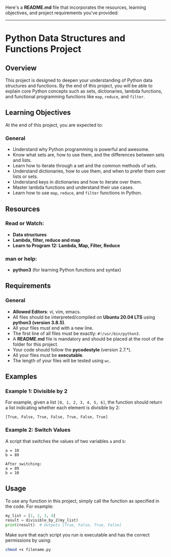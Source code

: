 Here's a **README.md** file that incorporates the resources, learning objectives, and project requirements you've provided:

---

# Python Data Structures and Functions Project

## Overview

This project is designed to deepen your understanding of Python data structures and functions. By the end of this project, you will be able to explain core Python concepts such as sets, dictionaries, lambda functions, and functional programming functions like `map`, `reduce`, and `filter`.

## Learning Objectives

At the end of this project, you are expected to:

### General
- Understand why Python programming is powerful and awesome.
- Know what sets are, how to use them, and the differences between sets and lists.
- Learn how to iterate through a set and the common methods of sets.
- Understand dictionaries, how to use them, and when to prefer them over lists or sets.
- Understand keys in dictionaries and how to iterate over them.
- Master lambda functions and understand their use cases.
- Learn how to use `map`, `reduce`, and `filter` functions in Python.

## Resources

### Read or Watch:
- **Data structures**
- **Lambda, filter, reduce and map**
- **Learn to Program 12: Lambda, Map, Filter, Reduce**

### man or help:
- **python3** (for learning Python functions and syntax)

## Requirements

### General
- **Allowed Editors**: vi, vim, emacs.
- All files should be interpreted/compiled on **Ubuntu 20.04 LTS** using **python3 (version 3.8.5)**.
- All your files must end with a new line.
- The first line of all files must be exactly: `#!/usr/bin/python3`.
- A **README.md** file is mandatory and should be placed at the root of the folder for this project.
- Your code should follow the **pycodestyle** (version 2.7.*).
- All your files must be **executable**.
- The length of your files will be tested using `wc`.

## Examples

### Example 1: Divisible by 2

For example, given a list `[0, 1, 2, 3, 4, 5, 6]`, the function should return a list indicating whether each element is divisible by 2:
```
[True, False, True, False, True, False, True]
```

### Example 2: Switch Values

A script that switches the values of two variables `a` and `b`:
```
a = 10
b = 89

After switching:
a = 89
b = 10
```

## Usage

To use any function in this project, simply call the function as specified in the code. For example:

```python
my_list = [1, 2, 3, 4]
result = divisible_by_2(my_list)
print(result)  # Outputs [True, False, True, False]
```

Make sure that each script you run is executable and has the correct permissions by using:

```bash
chmod +x filename.py
```

